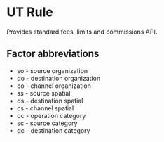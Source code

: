 # UT Rule

Provides standard fees, limits and commissions API.

## Factor abbreviations

* so - source organization
* do - destination organization
* co - channel organization
* ss - source spatial
* ds - destination spatial
* cs - channel spatial
* oc - operation category
* sc - source category
* dc - destination category
